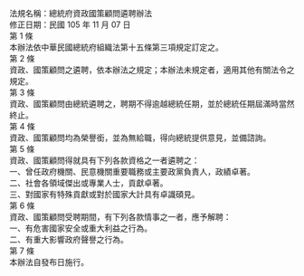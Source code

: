 法規名稱：總統府資政國策顧問遴聘辦法  
修正日期：民國 105 年 11 月 07 日  
第 1 條  
本辦法依中華民國總統府組織法第十五條第三項規定訂定之。  
第 2 條  
資政、國策顧問之遴聘，依本辦法之規定；本辦法未規定者，適用其他有關法令之規定。  
第 3 條  
資政、國策顧問由總統遴聘之，聘期不得逾越總統任期，並於總統任期屆滿時當然終止。  
第 4 條  
資政、國策顧問均為榮譽銜，並為無給職，得向總統提供意見，並備諮詢。  
第 5 條  
資政、國策顧問得就具有下列各款資格之一者遴聘之：  
一、曾任政府機關、民意機關重要職務或主要政黨負責人，政績卓著。  
二、社會各領域傑出或專業人士，貢獻卓著。  
三、對國家有特殊貢獻或對於國家大計具有卓識碩見。  
第 6 條  
資政、國策顧問受聘期間，有下列各款情事之一者，應予解聘：  
一、有危害國家安全或重大利益之行為。  
二、有重大影響政府聲譽之行為。  
第 7 條  
本辦法自發布日施行。  


